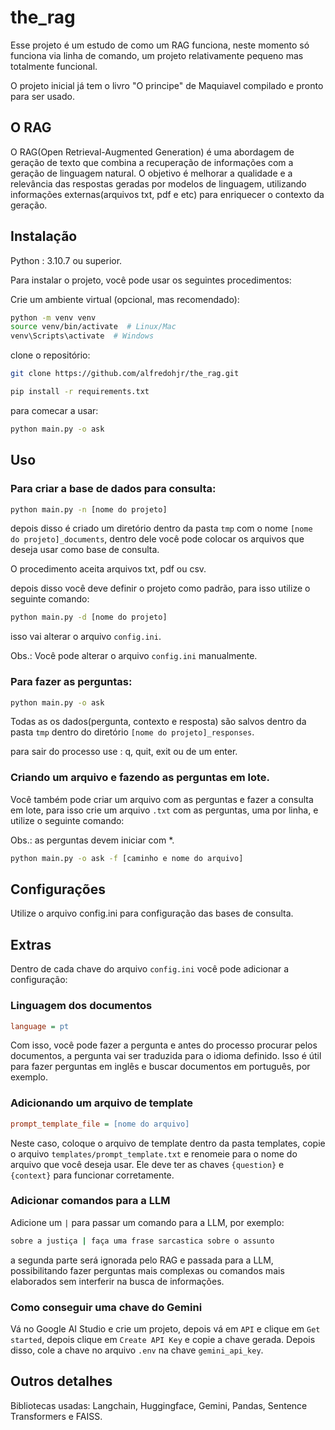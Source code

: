 # the_rag

Esse projeto é um estudo de como um RAG funciona, neste momento só funciona via linha de comando, um projeto relativamente pequeno mas totalmente funcional.

O projeto inicial já tem o livro "O principe" de Maquiavel compilado e pronto para ser usado.

## O RAG

O RAG(Open Retrieval-Augmented Generation) é uma abordagem de geração de texto que combina a recuperação de informações com a geração de linguagem natural. O objetivo é melhorar a qualidade e a relevância das respostas geradas por modelos de linguagem, utilizando informações externas(arquivos txt, pdf e etc) para enriquecer o contexto da geração.

## Instalação

Python : 3.10.7 ou superior.

Para instalar o projeto, você pode usar os seguintes procedimentos:

Crie um ambiente virtual (opcional, mas recomendado):

```bash
python -m venv venv
source venv/bin/activate  # Linux/Mac
venv\Scripts\activate  # Windows
```

clone o repositório:

```bash
git clone https://github.com/alfredohjr/the_rag.git
```

```bash
pip install -r requirements.txt
```

para comecar a usar:

```bash
python main.py -o ask
```

## Uso

### Para criar a base de dados para consulta:

```bash
python main.py -n [nome do projeto]
```

depois disso é criado um diretório dentro da pasta `tmp` com o nome `[nome do projeto]_documents`, dentro dele você pode colocar os arquivos que deseja usar como base de consulta.

O procedimento aceita arquivos txt, pdf ou csv.

depois disso você deve definir o projeto como padrão, para isso utilize o seguinte comando:

```bash
python main.py -d [nome do projeto]
```

isso vai alterar o arquivo `config.ini`.

Obs.: Você pode alterar o arquivo `config.ini` manualmente.

### Para fazer as perguntas:

```bash
python main.py -o ask
```

Todas as os dados(pergunta, contexto e resposta) são salvos dentro da pasta `tmp` dentro do diretório `[nome do projeto]_responses`.

para sair do processo use : q, quit, exit ou de um enter.

### Criando um arquivo e fazendo as perguntas em lote.

Você também pode criar um arquivo com as perguntas e fazer a consulta em lote, para isso crie um arquivo `.txt` com as perguntas, uma por linha, e utilize o seguinte comando:

Obs.: as perguntas devem iniciar com \*.

```bash
python main.py -o ask -f [caminho e nome do arquivo]
```

## Configurações

Utilize o arquivo config.ini para configuração das bases de consulta.

## Extras

Dentro de cada chave do arquivo `config.ini` você pode adicionar a configuração:

### Linguagem dos documentos

```ini
language = pt
```

Com isso, você pode fazer a pergunta e antes do processo procurar pelos documentos, a pergunta vai ser traduzida para o idioma definido.
Isso é útil para fazer perguntas em inglês e buscar documentos em português, por exemplo.

### Adicionando um arquivo de template

```ini
prompt_template_file = [nome do arquivo]
```

Neste caso, coloque o arquivo de template dentro da pasta templates, copie o arquivo `templates/prompt_template.txt` e renomeie para o nome do arquivo que você deseja usar.
Ele deve ter as chaves `{question}` e `{context}` para funcionar corretamente.

### Adicionar comandos para a LLM

Adicione um `|` para passar um comando para a LLM, por exemplo:

```bash
sobre a justiça | faça uma frase sarcastica sobre o assunto
```

a segunda parte será ignorada pelo RAG e passada para a LLM, possibilitando fazer perguntas mais complexas ou comandos mais elaborados sem interferir na busca de informações.

### Como conseguir uma chave do Gemini

Vá no Google AI Studio e crie um projeto, depois vá em `API` e clique em `Get started`, depois clique em `Create API Key` e copie a chave gerada.
Depois disso, cole a chave no arquivo `.env` na chave `gemini_api_key`.

## Outros detalhes

Bibliotecas usadas: Langchain, Huggingface, Gemini, Pandas, Sentence Transformers e FAISS.
